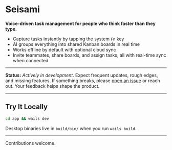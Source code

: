 # **Seisami**

**Voice-driven task management for people who think faster than they type.**

* Capture tasks instantly by tapping the system `Fn` key
* AI groups everything into shared Kanban boards in real time
* Works offline by default with optional cloud sync
* Invite teammates, share boards, and assign tasks, all with real-time sync when connected

---

 **Status:** *Actively in development*. Expect frequent updates, rough edges, and missing features.
If something breaks, please [open an issue](https://github.com/emeraldls/seisami/issues) or reach out. Your feedback helps shape the product.

---

## **Try It Locally**

```bash
cd app && wails dev
```

Desktop binaries live in `build/bin/` when you run `wails build`.

---

Contributions welcome.
